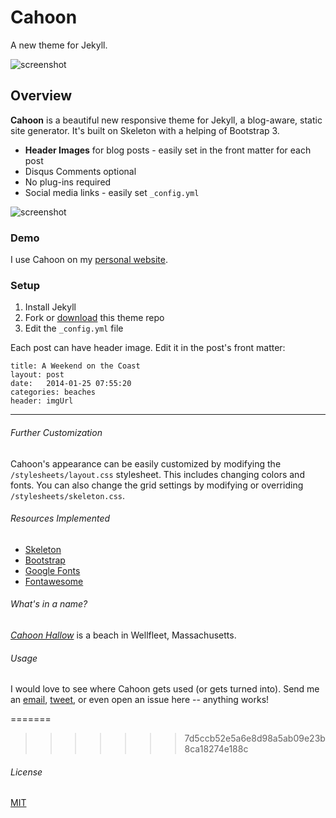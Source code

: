 # Cahoon
A new theme for Jekyll.

![screenshot](/images/cahoon_resources/mac.png)

## Overview
**Cahoon** is a beautiful new responsive theme for Jekyll, a blog-aware, static site generator. It's built on Skeleton with a helping of Bootstrap 3. 

* **Header Images** for blog posts - easily set in the  front matter for each post
* Disqus Comments optional
* No plug-ins required 
* Social media links - easily set `_config.yml`

![screenshot](/images/cahoon_resources/iphone_hand.png)


### Demo
I use Cahoon on my [personal website](URL). 

### Setup

1. Install Jekyll
2. Fork or [download](https://github.com/arnp/cahoon/archive/master.zip) this theme repo
3. Edit the `_config.yml` file

Each post can have header image. Edit it in the post's front matter:
			
	title: A Weekend on the Coast
	layout: post
	date:   2014-01-25 07:55:20
	categories: beaches
	header: imgUrl

---
###### Further Customization
Cahoon's appearance can be easily customized by modifying the `/stylesheets/layout.css` stylesheet. This includes changing colors and fonts. You can also change the grid settings by modifying or overriding `/stylesheets/skeleton.css`.  

###### Resources Implemented
* [Skeleton](http://getskeleton.com)
* [Bootstrap](http://getbootstrap.com)
* [Google Fonts](http://google.com/fonts)
* [Fontawesome](http://fontawesome.io)

###### What's in a name? 
[*Cahoon Hallow*](http://www.fodors.com/world/north-america/usa/massachusetts/cape-cod/review-422729.html) is a beach in Wellfleet, Massachusetts. 

###### Usage
I would love to see where Cahoon gets used (or gets turned into). Send me an [email](hi@robinspatel.com),  [tweet](http://twitter.com/ravipatel), or even open an issue here -- anything works! 


=======
>>>>>>> 7d5ccb52e5a6e8d98a5ab09e23b8ca18274e188c
###### License 
[MIT](https://github.com/arnp/cahoon/blob/master/LICENSE)

